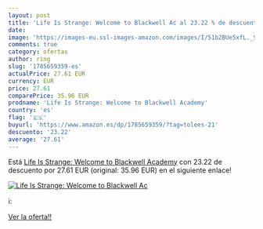 ```yaml
---
layout: post
title: 'Life Is Strange: Welcome to Blackwell Ac al 23.22 % de descuento'
date: 
image: 'https://images-eu.ssl-images-amazon.com/images/I/51b2BUe5xfL._SL200_.jpg'
comments: true
category: ofertas
author: ring
slug: '1785659359-es'
actualPrice: 27.61 EUR
currency: EUR
price: 27.61
comparePrice: 35.96 EUR
prodname: 'Life Is Strange: Welcome to Blackwell Academy'
country: 'es'
flag: '🇪🇸'
buyurl: 'https://www.amazon.es/dp/1785659359/?tag=tolees-21'
descuento: '23.22'
average: '27.61'
---
```


Está [Life Is Strange: Welcome to Blackwell Academy](https://www.amazon.es/dp/1785659359/?tag=tolees-21) con 23.22 de descuento por 27.61 EUR (original: 35.96 EUR) en el siguiente enlace!

[![Life Is Strange: Welcome to Blackwell Ac](https://images-eu.ssl-images-amazon.com/images/I/51b2BUe5xfL._SL200_.jpg)](https://www.amazon.es/dp/1785659359/?tag=tolees-21)

ℹ️:


[Ver la oferta!!](https://www.amazon.es/dp/1785659359/?tag=tolees-21)
